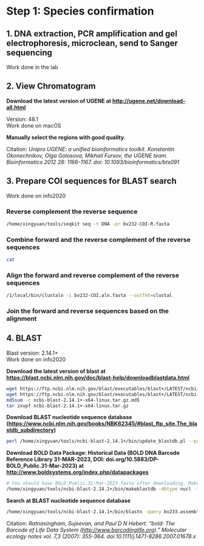 # Step 1: Species confirmation
## 1. DNA extraction, PCR amplification and gel electrophoresis, microclean, send to Sanger sequencing
Work done in the lab

## 2. View Chromatogram
**Download the latest version of UGENE at http://ugene.net/download-all.html**

Version: 48.1 <br>
Work done on macOS

**Manually select the regions with good quality.** 

Citation: *Unipro UGENE: a unified bioinformatics toolkit. Konstantin Okonechnikov, Olga Golosova, Mikhail Fursov, the UGENE team. Bioinformatics 2012 28: 1166-1167. doi: 10.1093/bioinformatics/bts091*

## 3. Prepare COI sequences for BLAST search
Work done on info2020

### Reverse complement the reverse sequence
```bash
/home/xingyuan/tools/seqkit seq -t DNA -pr bv232-COI-R.fasta  
```

### Combine forward and the reverse complement of the reverse sequences
```bash
cat
```

### Align the forward and reverse complement of the reverse sequences 
```bash
/1/local/bin/clustalo -i bv232-COI.aln.fasta --outfmt=clustal
```

### Join the forward and reverse sequences based on the alignment

## 4. BLAST
Blast version: 2.14.1+ <br>
Work done on info2020

**Download the latest version of blast at https://blast.ncbi.nlm.nih.gov/doc/blast-help/downloadblastdata.html**
```bash
wget https://ftp.ncbi.nlm.nih.gov/blast/executables/blast+/LATEST/ncbi-blast-2.14.1+-x64-linux.tar.gz
wget https://ftp.ncbi.nlm.nih.gov/blast/executables/blast+/LATEST/ncbi-blast-2.14.1+-x64-linux.tar.gz.md5
md5sum -c ncbi-blast-2.14.1+-x64-linux.tar.gz.md5
tar zxvpf ncbi-blast-2.14.1+-x64-linux.tar.gz
```

**Download BLAST nucleotide sequence database (https://www.ncbi.nlm.nih.gov/books/NBK62345/#blast_ftp_site.The_blastdb_subdirectory)**
```bash
perl /home/xingyuan/tools/ncbi-blast-2.14.1+/bin/update_blastdb.pl --passive --decompress nt
```

**Download BOLD Data Package: Historical Data (BOLD DNA Barcode Reference Library 31-MAR-2023, DOI: doi.org/10.5883/DP-BOLD_Public.31-Mar-2023) at http://www.boldsystems.org/index.php/datapackages**	

```bash
# You should have BOLD_Public.31-Mar-2023.fasta after downloading. Make it into a blast database.
/home/xingyuan/tools/ncbi-blast-2.14.1+/bin/makeblastdb -dbtype nucl -in BOLD_Public.31-Mar-2023.fasta -title BOLD_DNA_Barcode_Reference_Library_31-MAR-2023
```

**Search at BLAST nucleotide sequence database**
```bash
/home/xingyuan/tools/ncbi-blast-2.14.1+/bin/blastn -query bv233.assembly.fasta -out bv233.blast -db ~/tools/blastdb/nt -num_threads 5
```

Citation: *Ratnasingham, Sujeevan, and Paul D N Hebert. “bold: The Barcode of Life Data System (http://www.barcodinglife.org).” Molecular ecology notes vol. 7,3 (2007): 355-364. doi:10.1111/j.1471-8286.2007.01678.x*
